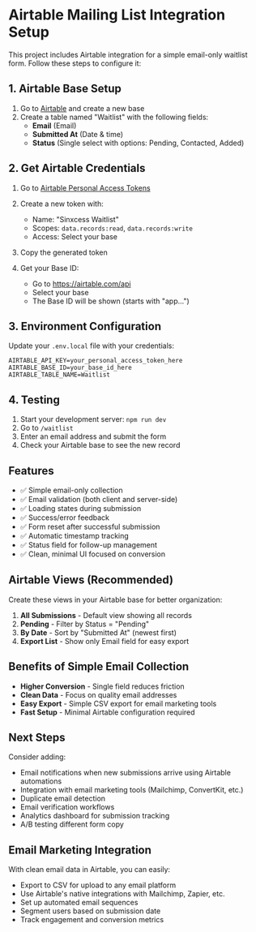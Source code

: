 # Airtable Mailing List Integration Setup

This project includes Airtable integration for a simple email-only waitlist form. Follow these steps to configure it:

## 1. Airtable Base Setup

1. Go to [Airtable](https://airtable.com) and create a new base
2. Create a table named "Waitlist" with the following fields:
   - **Email** (Email)
   - **Submitted At** (Date & time)
   - **Status** (Single select with options: Pending, Contacted, Added)

## 2. Get Airtable Credentials

1. Go to [Airtable Personal Access Tokens](https://airtable.com/create/tokens)
2. Create a new token with:
   - Name: "Sinxcess Waitlist"
   - Scopes: `data.records:read`, `data.records:write`
   - Access: Select your base
3. Copy the generated token

4. Get your Base ID:
   - Go to https://airtable.com/api
   - Select your base
   - The Base ID will be shown (starts with "app...")

## 3. Environment Configuration

Update your `.env.local` file with your credentials:

```env
AIRTABLE_API_KEY=your_personal_access_token_here
AIRTABLE_BASE_ID=your_base_id_here
AIRTABLE_TABLE_NAME=Waitlist
```

## 4. Testing

1. Start your development server: `npm run dev`
2. Go to `/waitlist`
3. Enter an email address and submit the form
4. Check your Airtable base to see the new record

## Features

- ✅ Simple email-only collection
- ✅ Email validation (both client and server-side)
- ✅ Loading states during submission
- ✅ Success/error feedback
- ✅ Form reset after successful submission
- ✅ Automatic timestamp tracking
- ✅ Status field for follow-up management
- ✅ Clean, minimal UI focused on conversion

## Airtable Views (Recommended)

Create these views in your Airtable base for better organization:

1. **All Submissions** - Default view showing all records
2. **Pending** - Filter by Status = "Pending"
3. **By Date** - Sort by "Submitted At" (newest first)
4. **Export List** - Show only Email field for easy export

## Benefits of Simple Email Collection

- **Higher Conversion** - Single field reduces friction
- **Clean Data** - Focus on quality email addresses
- **Easy Export** - Simple CSV export for email marketing tools
- **Fast Setup** - Minimal Airtable configuration required

## Next Steps

Consider adding:

- Email notifications when new submissions arrive using Airtable automations
- Integration with email marketing tools (Mailchimp, ConvertKit, etc.)
- Duplicate email detection
- Email verification workflows
- Analytics dashboard for submission tracking
- A/B testing different form copy

## Email Marketing Integration

With clean email data in Airtable, you can easily:

- Export to CSV for upload to any email platform
- Use Airtable's native integrations with Mailchimp, Zapier, etc.
- Set up automated email sequences
- Segment users based on submission date
- Track engagement and conversion metrics
